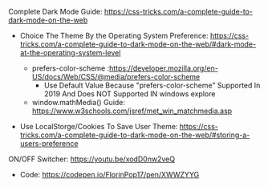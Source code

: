 Complete Dark Mode Guide: https://css-tricks.com/a-complete-guide-to-dark-mode-on-the-web
  - Choice The Theme By the Operating System Preference: https://css-tricks.com/a-complete-guide-to-dark-mode-on-the-web/#dark-mode-at-the-operating-system-level
    - prefers-color-scheme :https://developer.mozilla.org/en-US/docs/Web/CSS/@media/prefers-color-scheme
      - Use Default Value Because "prefers-color-scheme" Supported In 2019 And Does NOT Supported IN windows explore
    - window.mathMedia() Guide: https://www.w3schools.com/jsref/met_win_matchmedia.asp

  - Use LocalStorge/Cookies To Save User Theme: https://css-tricks.com/a-complete-guide-to-dark-mode-on-the-web/#storing-a-users-preference

ON/OFF Switcher: https://youtu.be/xodD0nw2veQ
  - Code: https://codepen.io/FlorinPop17/pen/XWWZYYG
